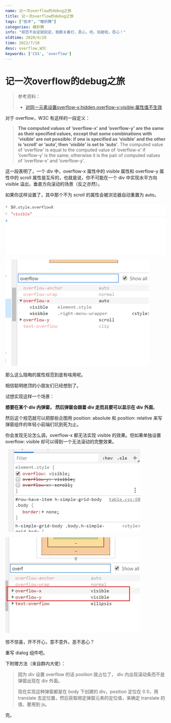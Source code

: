 ```yaml
---
name: 记一次overflow的debug之旅
title: 记一次overflow的debug之旅
tags: ["技术", "瞎折腾"]
categories: 瞎折腾
info: "规范不会定就别定，我都关着灯，恶心，呸，玩砸啦，恶心！"
oldtime: 2020/4/28
time: 2022/7/10
desc: overflow,W3C
keywords: ['CSS', 'overflow']
---
```


#  记一次overflow的debug之旅

> 参考资料：
>
> - [对同一元素设置overflow-x:hidden,overflow-y:visible;属性值不生效](https://blog.csdn.net/wuyou1336/article/details/78965920)

对于 overflow，W3C 有这样的一段定义：

> **The computed values of ‘overflow-x’ and ‘overflow-y’ are the same as their specified values, except that some combinations with ‘visible’ are not possible: if one is specified as ‘visible’ and the other is ‘scroll’ or ‘auto’, then ‘visible’ is set to ‘auto’**. The computed value of ‘overflow’ is equal to the computed value of ‘overflow-x’ if ‘overflow-y’ is the same; otherwise it is the pair of computed values of ‘overflow-x’ and ‘overflow-y’.

这一段表明了，一个 div 中，overflow-x 属性中的 visible 属性和 overflow-y 属性中的 scroll 属性是互斥的，也就是说，你不可能在一个 div 中实现水平方向 visible 溢出，垂直方向滚动的场景（反之亦然）。

如果你这样设置了，其中那个不为 scroll 的属性会被浏览器自动重置为 auto。

![overflow-debug-2.png](./images/overflow-debug-2.png)

![overflow-debug-1.png](./images/overflow-debug-1.png)

那么这么隐晦的属性规范到底有啥用呢。

相信聪明绝顶的小朋友们已经想到了。

试想实现这样一个场景：

**想要在某个 div 内弹窗， 然后弹窗会跟着 div 走而且要可以显示在 div 外面**。

然后这个规范就可以把那些企图用 position: absolute 和 position: relative 来写弹窗组件的年轻小前端们坑到死为止。

你会发现无论怎么调，overflow-x 都无法实现 visible 的效果。但如果单独设置 overflow: visible 却可以得到一个无法滚动的完整效果。

![overflow-debug-3.jpg](./images/overflow-debug-3.jpg)

![overflow-debug-4.jpg](./images/overflow-debug-4.jpg)

惊不惊喜，开不开心，意不意外，恶不恶心？

重写 dialog 组件吧。

下附赠方法（来自群内大佬）：

> 因为 div 设置 overflow 的话 position 就占位了， div 内出现滚动条而不是弹窗出现在 div 外面。
>
> 现在实现这种弹窗都是在 body 下创建的 div，position 定位在 0 0，用 translate 去定位置，然后获取绑定弹窗元素的定位值，来确定 translate 的值，要用到 js。

完。





